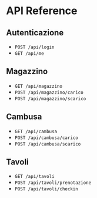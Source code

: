 # API Reference

## Autenticazione
- `POST /api/login`
- `GET /api/me`

## Magazzino
- `GET /api/magazzino`
- `POST /api/magazzino/carico`
- `POST /api/magazzino/scarico`

## Cambusa
- `GET /api/cambusa`
- `POST /api/cambusa/carico`
- `POST /api/cambusa/scarico`

## Tavoli
- `GET /api/tavoli`
- `POST /api/tavoli/prenotazione`
- `POST /api/tavoli/checkin`
